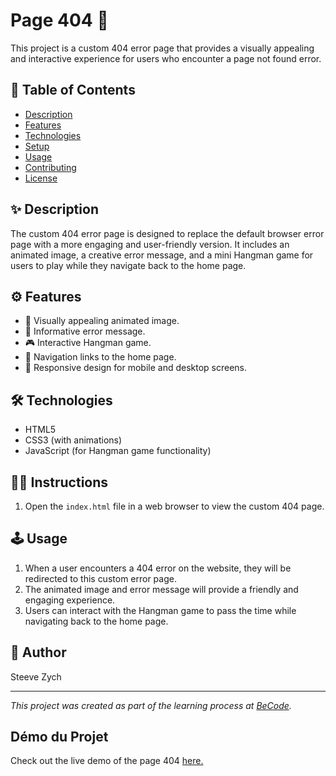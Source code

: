 # Page 404 🚧

This project is a custom 404 error page that provides a visually appealing and interactive experience for users who encounter a page not found error.

## 📖 Table of Contents

- [Description](#description)
- [Features](#features)
- [Technologies](#technologies)
- [Setup](#setup)
- [Usage](#usage)
- [Contributing](#contributing)
- [License](#license)

## ✨ Description

The custom 404 error page is designed to replace the default browser error page with a more engaging and user-friendly version. It includes an animated image, a creative error message, and a mini Hangman game for users to play while they navigate back to the home page.

## ⚙️ Features

- 🌟 Visually appealing animated image.
- 📝 Informative error message.
- 🎮 Interactive Hangman game.
- 🔗 Navigation links to the home page.
- 📱 Responsive design for mobile and desktop screens.

## 🛠️ Technologies

- HTML5
- CSS3 (with animations)
- JavaScript (for Hangman game functionality)

## 🚀📝 Instructions

1. Open the `index.html` file in a web browser to view the custom 404 page.

## 🕹️ Usage

1. When a user encounters a 404 error on the website, they will be redirected to this custom error page.
2. The animated image and error message will provide a friendly and engaging experience.
3. Users can interact with the Hangman game to pass the time while navigating back to the home page.

## 👤 Author

Steeve Zych

---

*This project was created as part of the learning process at [BeCode](https://becode.org/).*

## Démo du Projet

Check out the live demo of the page 404 [here.](https://64d8d636763dcc14d0250cd0--admirable-clafoutis-ecbd45.netlify.app/)

